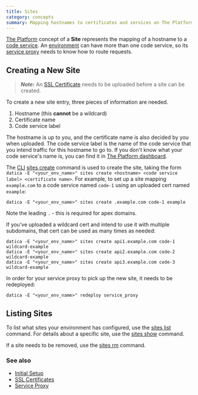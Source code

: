 ```yaml
---
title: Sites
category: concepts
summary: Mapping hostnames to certificates and services on The Platform.
---
```


[The Platform](https://datica.com/platform) concept of a **Site** represents the mapping of a hostname to a [code service](/compliant-cloud/articles/concepts/services#code-services). An [environment](/compliant-cloud/articles/concepts/environments) can have more than one code service, so its [service proxy](/compliant-cloud/articles/concepts/service-proxy) needs to know how to route requests.

## Creating a New Site

> ***Note:*** An [SSL Certificate](/compliant-cloud/articles/ssl-certs) needs to be uploaded before a site can be created.

To create a new site entry, three pieces of information are needed.

1. Hostname (this **cannot** be a wildcard)
2. Certificate name
3. Code service label

The hostname is up to you, and the certificate name is also decided by you when uploaded. The code service label is the name of the code service that you intend traffic for this hostname to go to. If you don't know what your code service's name is, you can find it in [The Platform dashboard](https://product.datica.com/environments).

The [CLI](/compliant-cloud/articles/cli-platform) [sites create](/compliant-cloud/cli-reference#sites-create) command is used to create the site, taking the form `datica -E "<your_env_name>" sites create <hostname> <code service label> <certificate name>`. For example, to set up a site mapping `example.com` to a code service named `code-1` using an uploaded cert named `example`:

```
datica -E "<your_env_name>" sites create .example.com code-1 example
```

Note the leading `.` - this is required for apex domains.

If you've uploaded a wildcard cert and intend to use it with multiple subdomains, that cert can be used as many times as needed:

```
datica -E "<your_env_name>" sites create api1.example.com code-1 wildcard-example
datica -E "<your_env_name>" sites create api2.example.com code-2 wildcard-example
datica -E "<your_env_name>" sites create api3.example.com code-3 wildcard-example
```

In order for your service proxy to pick up the new site, it needs to be redeployed:

```
datica -E "<your_env_name>" redeploy service_proxy
```

## Listing Sites

To list what sites your environment has configured, use the [sites list](/compliant-cloud/cli-reference#sites-list) command. For details about a specific site, use the [sites show](/compliant-cloud/cli-reference#sites-show) command.

If a site needs to be removed, use the [sites rm](/compliant-cloud/cli-reference#sites-rm) command.

### See also

* [Initial Setup](/compliant-cloud/articles/initial-setup)
* [SSL Certificates](/compliant-cloud/articles/ssl-certs)
* [Service Proxy](/compliant-cloud/articles/concepts/service-proxy)
